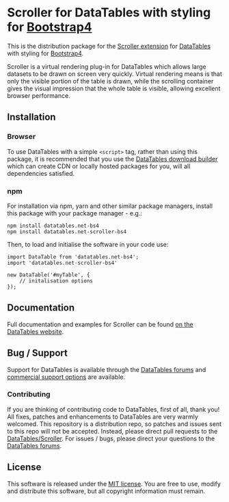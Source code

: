 # Scroller for DataTables with styling for [Bootstrap4](https://getbootstrap.com/docs/4.6/getting-started/introduction/)

This is the distribution package for the [Scroller extension](https://datatables.net/extensions/scroller) for [DataTables](https://datatables.net/) with styling for [Bootstrap4](https://getbootstrap.com/docs/4.6/getting-started/introduction/).

Scroller is a virtual rendering plug-in for DataTables which allows large datasets to be drawn on screen very quickly. Virtual rendering means is that only the visible portion of the table is drawn, while the scrolling container gives the visual impression that the whole table is visible, allowing excellent browser performance.


## Installation

### Browser

To use DataTables with a simple `<script>` tag, rather than using this package, it is recommended that you use the [DataTables download builder](//datatables.net/download) which can create CDN or locally hosted packages for you, will all dependencies satisfied.

### npm

For installation via npm, yarn and other similar package managers, install this package with your package manager - e.g.:

```
npm install datatables.net-bs4
npm install datatables.net-scroller-bs4
```

Then, to load and initialise the software in your code use:

```
import DataTable from 'datatables.net-bs4';
import 'datatables.net-scroller-bs4'

new DataTable('#myTable', {
    // initalisation options
});
```


## Documentation

Full documentation and examples for Scroller can be found [on the DataTables website](https://datatables.net/extensions/scroller).


## Bug / Support

Support for DataTables is available through the [DataTables forums](//datatables.net/forums) and [commercial support options](//datatables.net/support) are available.

### Contributing

If you are thinking of contributing code to DataTables, first of all, thank you! All fixes, patches and enhancements to DataTables are very warmly welcomed. This repository is a distribution repo, so patches and issues sent to this repo will not be accepted. Instead, please direct pull requests to the [DataTables/Scroller](http://github.com/DataTables/Scroller). For issues / bugs, please direct your questions to the [DataTables forums](//datatables.net/forums).


## License

This software is released under the [MIT license](//datatables.net/license). You are free to use, modify and distribute this software, but all copyright information must remain.

